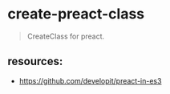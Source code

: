 # create-preact-class
> CreateClass for preact.


## resources:
+ https://github.com/developit/preact-in-es3
